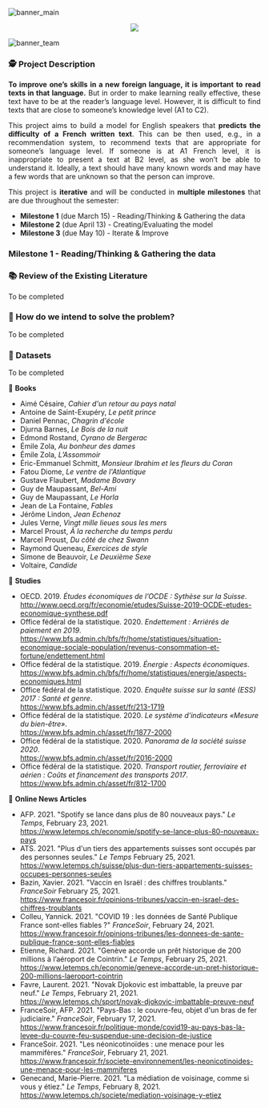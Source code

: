 
 
![banner_main](https://raw.githubusercontent.com/epicalekspwner/BigScaleAnalytics2021/main/Resources/groupAmazon_banner_main_v2.svg)

<p align="center">
  <img src="https://raw.githubusercontent.com/epicalekspwner/BigScaleAnalytics2021/main/Resources/groupAmazon_central_banner.gif" />
</p>

![banner_team](https://raw.githubusercontent.com/epicalekspwner/BigScaleAnalytics2021/main/Resources/groupAmazon_banner_team.svg)

### 🕵️ Project Description

<p align="justify"> 
  <strong>To improve one’s skills in a new foreign language, it is important to read texts in that language.</strong> But in order to make learning really effective, these text have to be at the reader’s language level. However, it is difficult to find texts that are close to someone’s knowledge level (A1 to C2).
</p>

<p align="justify"> 
  This project aims to build a model for English speakers that <strong>predicts the difficulty of a French written text</strong>. This can be then used, e.g., in a recommendation system, to recommend texts that are appropriate for someone’s language level. If someone is at A1 French level, it is inappropriate to present a text at B2 level, as she won’t be able to understand it. Ideally, a text should have many known words and may have a few words that are unknown so that the person can improve.
</p>

<p align="justify">
  This project is <strong>iterative</strong> and will be conducted in <strong>multiple milestones</strong> that are due throughout the semester:
</p>

- **Milestone 1** (due March 15) - Reading/Thinking & Gathering the data 
- **Milestone 2** (due April 13) - Creating/Evaluating the model
- **Milestone 3** (due May 10) - Iterate & Improve 

### Milestone 1 - Reading/Thinking & Gathering the data 

### 📚 Review of the Existing Literature
To be completed

### 💭 How do we intend to solve the problem?
To be completed

### 💾 Datasets
To be completed

📗 **Books**
- Aimé Césaire, *Cahier d'un retour au pays natal*
- Antoine de Saint-Exupéry, *Le petit prince*
- Daniel Pennac, *Chagrin d'école*
- Djurna Barnes, *Le Bois de la nuit*
- Edmond Rostand, *Cyrano de Bergerac*
- Émile Zola, *Au bonheur des dames*
- Émile Zola, *L’Assommoir*
- Éric-Emmanuel Schmitt, *Monsieur Ibrahim et les fleurs du Coran*
- Fatou Diome, *Le ventre de l'Atlantique*
- Gustave Flaubert, *Madame Bovary*
- Guy de Maupassant, *Bel-Ami*
- Guy de Maupassant, *Le Horla*
- Jean de La Fontaine, *Fables*
- Jérôme Lindon, *Jean Echenoz*
- Jules Verne, *Vingt mille lieues sous les mers*
- Marcel Proust, *À la recherche du temps perdu*
- Marcel Proust, *Du côté de chez Swann*
- Raymond Queneau, *Exercices de style*
- Simone de Beauvoir, *Le Deuxième Sexe*
- Voltaire, *Candide*

🔬 **Studies**

- OECD. 2019. *Études économiques de l’OCDE : Sythèse sur la Suisse*.  
  http://www.oecd.org/fr/economie/etudes/Suisse-2019-OCDE-etudes-economique-synthese.pdf
- Office fédéral de la statistique. 2020. *Endettement : Arriérés de paiement en 2019*.  
  https://www.bfs.admin.ch/bfs/fr/home/statistiques/situation-economique-sociale-population/revenus-consommation-et-fortune/endettement.html
- Office fédéral de la statistique. 2019. *Énergie : Aspects économiques*.  
  https://www.bfs.admin.ch/bfs/fr/home/statistiques/energie/aspects-economiques.html
- Office fédéral de la statistique. 2020. *Enquête suisse sur la santé (ESS) 2017 : Santé et genre*.  
  https://www.bfs.admin.ch/asset/fr/213-1719
- Office fédéral de la statistique. 2020. *Le système d'indicateurs «Mesure du bien-être»*.  
  https://www.bfs.admin.ch/asset/fr/1877-2000
- Office fédéral de la statistique. 2020. *Panorama de la société suisse 2020*.  
  https://www.bfs.admin.ch/asset/fr/2016-2000
- Office fédéral de la statistique. 2020. *Transport routier, ferroviaire et aérien : Coûts et financement des transports 2017*.  
  https://www.bfs.admin.ch/asset/fr/812-1700

📰 **Online News Articles**

- AFP. 2021. "Spotify se lance dans plus de 80 nouveaux pays." *Le Temps*, February 23, 2021.    
  https://www.letemps.ch/economie/spotify-se-lance-plus-80-nouveaux-pays
- ATS. 2021. "Plus d'un tiers des appartements suisses sont occupés par des personnes seules." *Le Temps* February 25, 2021.       
  https://www.letemps.ch/suisse/plus-dun-tiers-appartements-suisses-occupes-personnes-seules
- Bazin, Xavier. 2021. "Vaccin en Israël : des chiffres troublants." *FranceSoir* February 25, 2021.  
  https://www.francesoir.fr/opinions-tribunes/vaccin-en-israel-des-chiffres-troublants
- Colleu, Yannick. 2021. "COVID 19 : les données de Santé Publique France sont-elles fiables ?" *FranceSoir*, February 24, 2021.    
  https://www.francesoir.fr/opinions-tribunes/les-donnees-de-sante-publique-france-sont-elles-fiables
- Etienne, Richard. 2021. "Genève accorde un prêt historique de 200 millions à l’aéroport de Cointrin." *Le Temps*, February 25, 2021.      
  https://www.letemps.ch/economie/geneve-accorde-un-pret-historique-200-millions-laeroport-cointrin
- Favre, Laurent. 2021. "Novak Djokovic est imbattable, la preuve par neuf." *Le Temps*, February 21, 2021.    
  https://www.letemps.ch/sport/novak-djokovic-imbattable-preuve-neuf
- FranceSoir, AFP. 2021. "Pays-Bas : le couvre-feu, objet d'un bras de fer judiciaire." *FranceSoir*, February 17, 2021.    
  https://www.francesoir.fr/politique-monde/covid19-au-pays-bas-la-levee-du-couvre-feu-suspendue-une-decision-de-justice
- FranceSoir. 2021. "Les néonicotinoïdes : une menace pour les mammifères." *FranceSoir*, February 21, 2021.   
  https://www.francesoir.fr/societe-environnement/les-neonicotinoides-une-menace-pour-les-mammiferes
- Genecand, Marie-Pierre. 2021. "La médiation de voisinage, comme si vous y étiez." *Le Temps*, February 8, 2021.     
  https://www.letemps.ch/societe/mediation-voisinage-y-etiez



